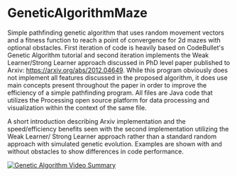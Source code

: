 # GeneticAlgorithmMaze

Simple pathfinding genetic algorithm that uses random movement vectors and a fitness function to reach a point of convergence for 2d mazes with optional obstacles. First iteration of code is heavily based on CodeBullet's Genetic Algorithm tutorial and second iteration implements the Weak Learner/Strong Learner approach discussed in PhD level paper published  to Arxiv: https://arxiv.org/abs/2012.04649. While this program obviously does not implement all features discussed in the proposed algorithm, it does use main concepts present throughout the paper in order to improve the efficiency of a simple pathfinding program. All files are Java code that utilizes the Processing open source platform for data processing and visualization within the context of the same file.

A short introduction describing Arxiv implementation and the speed/efficiency benefits seen with the second implementation utilizing the Weak Learner/ Strong Learner approach rather than a standard random approach with simulated genetic evolution. Examples are shown with and without obstacles to show differences in code performance.

[![Genetic Algorithm Video Summary](https://img.youtube.com/vi/GXGxI4XhnMI/0.jpg)](https://www.youtube.com/watch?v=GXGxI4XhnMI)

